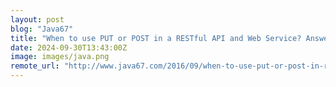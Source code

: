 ```yaml
---
layout: post
blog: "Java67"
title: "When to use PUT or POST in a RESTful API and Web Service? Answer"
date: 2024-09-30T13:43:00Z
image: images/java.png
remote_url: "http://www.java67.com/2016/09/when-to-use-put-or-post-in-restful-web-services.html"
---
```

